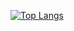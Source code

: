 [![Top Langs](https://github-readme-stats.vercel.app/api/top-langs/?username=macoto5636&theme=radical
)](https://github.com/anuraghazra/github-readme-stats)

<!--
**macoto5636/macoto5636** is a ✨ _special_ ✨ repository because its `README.md` (this file) appears on your GitHub profile.

Here are some ideas to get you started:

- 🔭 I’m currently working on ...
- 🌱 I’m currently learning ...
- 👯 I’m looking to collaborate on ...
- 🤔 I’m looking for help with ...
- 💬 Ask me about ...
- 📫 How to reach me: ...
- 😄 Pronouns: ...
- ⚡ Fun fact: ...
-->
